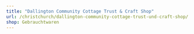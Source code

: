 ```yaml
---
title: "Dallington Community Cottage Trust & Craft Shop"
url: /christchurch/dallington-community-cottage-trust-und-craft-shop/
shop: Gebrauchtwaren
---
```

